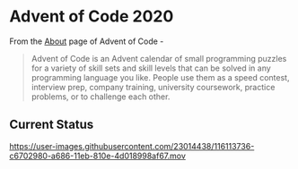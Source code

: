 # Advent of Code 2020

From the [About](https://adventofcode.com/2020/about) page of Advent of Code -

> Advent of Code is an Advent calendar of small programming puzzles for a variety of skill sets and skill levels that can be solved in any programming language you like. People use them as a speed contest, interview prep, company training, university coursework, practice problems, or to challenge each other.

## Current Status

https://user-images.githubusercontent.com/23014438/116113736-c6702980-a686-11eb-810e-4d018998af67.mov

